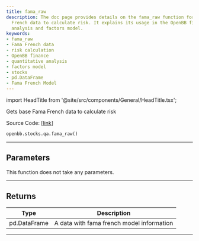 ```yaml
---
title: fama_raw
description: The doc page provides details on the fama_raw function for getting Fama
  French data to calculate risk. It explains its usage in the OpenBB finance's quantitative
  analysis and factors model.
keywords:
- fama_raw
- Fama French data
- risk calculation
- OpenBB finance
- quantitative analysis
- factors model
- stocks
- pd.DataFrame
- Fama French Model
---
```


import HeadTitle from '@site/src/components/General/HeadTitle.tsx';

<HeadTitle title="stocks.qa.fama_raw - Reference | OpenBB SDK Docs" />

Gets base Fama French data to calculate risk

Source Code: [[link](https://github.com/OpenBB-finance/OpenBBTerminal/tree/main/openbb_terminal/stocks/quantitative_analysis/factors_model.py#L20)]

```python
openbb.stocks.qa.fama_raw()
```

---

## Parameters

This function does not take any parameters.

---

## Returns

| Type | Description |
| ---- | ----------- |
| pd.DataFrame | A data with fama french model information |
---
